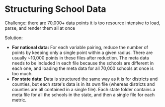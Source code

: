 # Structuring School Data

Challenge: there are 70,000+ data points it is too resource intensive to load, parse, and render them all at once

Solution:
  - **For national data:** For each variable pairing, reduce the number of points by keeping only a single point within a given radius. There are usually ~10,000 points in these files after reduction.  The meta data needs to be included in each file because the schools are different in each one, and loading the meta data for all 70,000 schools at once is too much.
  - **For state data:** Data is structured the same way as it is for districts and counties, but each state's data is in its own file (whereas districts and counties are all contained in a single file).  Each state folder contains a meta file for all the schools in the state, and then a single file for each metric.